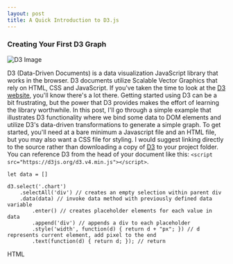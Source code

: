 ```yaml
---
layout: post
title: A Quick Introduction to D3.js
---
```


<h3>Creating Your First D3 Graph</h3>

![D3 Image](D3screenshot.png)

D3 (Data-Driven Documents) is a data visualization JavaScript library that works in the browser. D3 documents utilize Scalable Vector Graphics that rely on HTML, CSS and JavaScript. If you've taken the time to look at the [D3 website](https://d3js.org/), you'll know there's a lot there. Getting started using D3 can be a bit frustrating, but the power that D3 provides makes the effort of learning the library worthwhile. In this post, I'll go through a simple example that illustrates D3 functionality where we bind some data to DOM elements and utilize D3's data-driven transformations to generate a simple graph. To get started, you'll need at a bare minimum a Javascript file and an HTML file, but you may also want a CSS file for styling. I would suggest linking directly to the source rather than downloading a copy of [D3]() to your project folder. You can reference D3 from the head of your document like this: `<script src="https://d3js.org/d3.v4.min.js"></script>`. 

```
let data = []

d3.select('.chart')
	.selectAll('div') // creates an empty selection within parent div
	.data(data) // invoke data method with previously defined data variable
		.enter() // creates placeholder elements for each value in data
		.append('div') // appends a div to each placeholder
		.style('width', function(d) { return d + "px"; }) // d represents current element, add pixel to the end
		.text(function(d) { return d; }); // return 
```		



HTML
<div class="chart"></div>
